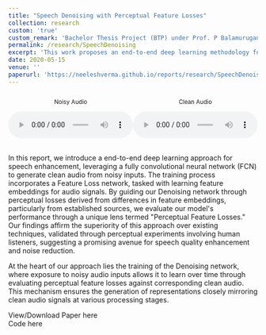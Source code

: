 ```yaml
---
title: "Speech Denoising with Perceptual Feature Losses"
collection: research
custom: 'true'
custom_remark: 'Bachelor Thesis Project (BTP) under Prof. P Balamurugan (IIT Bombay)'
permalink: /research/SpeechDenoising
excerpt: 'This work proposes an end-to-end deep learning methodology for speech enhancement, employing a fully convolutional neural network (FCN) guided by perceptual feature losses for generating clean audio from noisy inputs. The approach emphasizes the training of the Denoising network to preserve intricate details at multiple layers through another network, FeatureLoss Net.'
date: 2020-05-15
venue: ''
paperurl: 'https://neeleshverma.github.io/reports/research/SpeechDenoising.pdf'
---
```


<style>

/* Style the counter cards */
.card {
<!--   box-shadow: 0 4px 8px 0 rgba(0, 0, 0, 0.2); /* this adds the "card" effect */ -->
  padding: 16px;
<!--   text-align: center; -->
<!--   background-color: #f1f1f1; -->
}

a:link {
  text-decoration: none;
}
</style>


<div class="card" style="display: flex; text-align: center;">

  <div style="width: 50%;">
    <p style="font-size: smaller;">Noisy Audio</p>
    <audio controls style="width: 100%;">
      <source src="/mp3files/noisy1.mp4" type="audio/mp3">
      Your browser does not support the audio tag.
    </audio>
  </div>

  <div style="width: 50%;">
    <p style="font-size: smaller;">Clean Audio</p>
    <audio controls style="width: 100%;">
      <source src="/mp3files/clean1.mp4" type="audio/mp3">
      Your browser does not support the audio tag.
    </audio>
  </div>

</div>

<br>

In this report, we introduce a end-to-end deep learning approach for speech enhancement, leveraging a fully convolutional neural network (FCN) to generate clean audio from noisy inputs. The training process incorporates a Feature Loss network, tasked with learning feature embeddings for audio signals. By guiding our Denoising network through perceptual losses derived from differences in feature embeddings, particularly from established sources, we evaluate our model's performance through a unique lens termed "Perceptual Feature Losses." Our findings affirm the superiority of this approach over existing techniques, validated through perceptual experiments involving human listeners, suggesting a promising avenue for speech quality enhancement and noise reduction.

At the heart of our approach lies the training of the Denoising network, where exposure to noisy audio inputs allows it to learn over time through evaluating perceptual feature losses against corresponding clean audio. This mechanism ensures the generation of representations closely mirroring clean audio signals at various processing stages.

View/Download Paper [here](https://neeleshverma.github.io/reports/research/SpeechDenoising.pdf)  
Code [here](https://github.com/neeleshverma/Speech-Enhancement)